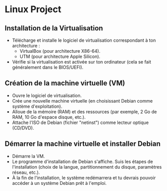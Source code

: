 # Linux Project

## Installation de la Virtualisation
- Télécharge et installe le logiciel de virtualisation correspondant à ton architecture :
  - VirtualBox (pour architecture X86-64).
  - UTM (pour architecture Apple Silicon).
- Vérifie si la virtualisation est activée sur ton ordinateur (cela se fait généralement dans le BIOS/UEFI).

## Création de la machine virtuelle (VM)
- Ouvre le logiciel de virtualisation.
- Crée une nouvelle machine virtuelle (en choisissant Debian comme système d'exploitation).
- Alloue de la mémoire (RAM) et des ressources (par exemple, 2 Go de RAM, 10 Go d'espace disque, etc.).
- Attache l'ISO de Debian (fichier "netinst") comme lecteur optique (CD/DVD).

## Démarrer la machine virtuelle et installer Debian
- Démarre la VM.
- Le programme d'installation de Debian s'affiche. Suis les étapes de l'installation (choix de la langue, partitionnement du disque, paramètres réseau, etc.).
- À la fin de l'installation, le système redémarrera et tu devrais pouvoir accéder à un système Debian prêt à l'emploi.